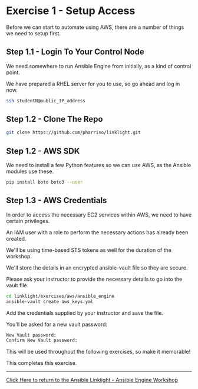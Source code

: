 # Exercise 1 - Setup Access

Before we can start to automate using AWS, there are a number of things we need to setup first.

## Step 1.1 - Login To Your Control Node

We need somewhere to run Ansible Engine from initially, as a kind of control point.

We have prepared a RHEL server for you to use, so go ahead and log in now.

```bash
ssh studentN@public_IP_address
```

## Step 1.2 - Clone The Repo

```bash
git clone https://github.com/pharriso/linklight.git
```

## Step 1.2 - AWS SDK
We need to install a few Python features so we can use AWS, as the Ansible modules use these.

```bash
pip install boto boto3 --user
```

## Step 1.3 - AWS Credentials

In order to access the necessary EC2 services within AWS, we need to have certain privileges.

An IAM user with a role to perform the necessary actions has already been created.

We'll be using time-based STS tokens as well for the duration of the workshop.

We'll store the details in an encrypted ansible-vault file so they are secure.

Please ask your instructor to provide the necessary details to go into the vault file.

```bash
cd linklight/exercises/aws/ansible_engine
ansible-vault create aws_keys.yml
```

Add the credentials supplied by your instructor and save the file.

You'll be asked for a new vault password:

```bash
New Vault password:
Confirm New Vault password:
```

This will be used throughout the following exercises, so make it memorable!

This completes this exercise.

---

[Click Here to return to the Ansible Linklight - Ansible Engine Workshop](../../README.md)
